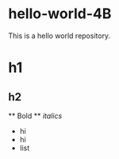 # hello-world-4B
This is a hello world repository.
# h1
## h2
** Bold **
*italics*
* hi
* hi
* list

